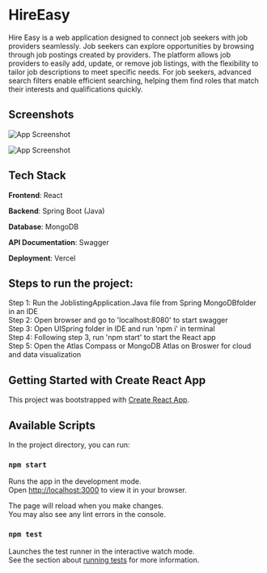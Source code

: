 # HireEasy

Hire Easy is a web application designed to connect job seekers with job providers seamlessly. Job seekers can explore opportunities by browsing through job postings created by providers. The platform allows job providers to easily add, update, or remove job listings, with the flexibility to tailor job descriptions to meet specific needs. For job seekers, advanced search filters enable efficient searching, helping them find roles that match their interests and qualifications quickly.

## Screenshots

![App Screenshot](https://via.placeholder.com/468x300?text=App+Screenshot+Here)

![App Screenshot](https://via.placeholder.com/468x300?text=App+Screenshot+Here)

## Tech Stack

**Frontend**: React

**Backend**: Spring Boot (Java)

**Database**: MongoDB

**API Documentation**: Swagger

**Deployment**: Vercel



## Steps to run the project:
Step 1: Run the JoblistingApplication.Java file from Spring MongoDBfolder in an IDE \
Step 2: Open browser and go to 'localhost:8080' to start swagger \
Step 3: Open UISpring folder in IDE and run 'npm i' in terminal \
Step 4: Following step 3, run 'npm start' to start the React app \
Step 5: Open the Atlas Compass or MongoDB Atlas on Broswer for cloud and data visualization

## Getting Started with Create React App

This project was bootstrapped with [Create React App](https://github.com/facebook/create-react-app).

## Available Scripts

In the project directory, you can run:

### `npm start`

Runs the app in the development mode.\
Open [http://localhost:3000](http://localhost:3000) to view it in your browser.

The page will reload when you make changes.\
You may also see any lint errors in the console.

### `npm test`

Launches the test runner in the interactive watch mode.\
See the section about [running tests](https://facebook.github.io/create-react-app/docs/running-tests) for more information.
